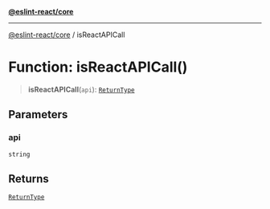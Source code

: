 [**@eslint-react/core**](../README.md)

***

[@eslint-react/core](../README.md) / isReactAPICall

# Function: isReactAPICall()

> **isReactAPICall**(`api`): [`ReturnType`](../@eslint-react/namespaces/isReactAPICall/type-aliases/ReturnType.md)

## Parameters

### api

`string`

## Returns

[`ReturnType`](../@eslint-react/namespaces/isReactAPICall/type-aliases/ReturnType.md)
